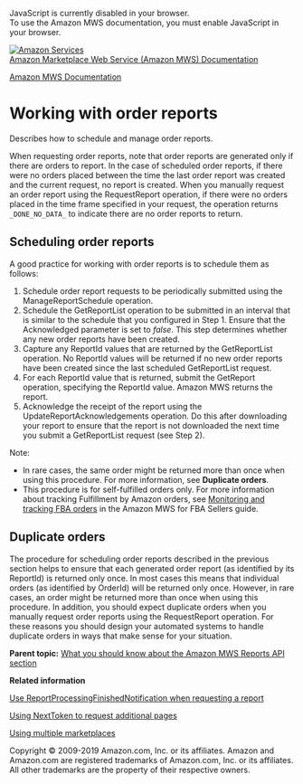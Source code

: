 <div id="MWSDX_noscript">

JavaScript is currently disabled in your browser.  
To use the Amazon MWS documentation, you must enable JavaScript in your
browser.

</div>

<div id="MWSDX_divtop">

[![Amazon
Services](https://images-na.ssl-images-amazon.com/images/G/08/mwsportal/fr_FR/amazonservices.gif "Amazon Services")](http://services.amazon.fr)  
<span id="MWSDX_titlebar">[Amazon Marketplace Web Service (Amazon MWS)
Documentation](https://developer.amazonservices.fr/gp/mws/docs.html)</span>

</div>

<div id="MWSDX_divbottom">

<div id="MWSDX_divleft">

<div id="MWSDX_toc">

</div>

</div>

<div id="MWSDX_divright">

<div id="MWSDX_content">

<span id="MWSDX_breadcrumbs">[Amazon MWS
Documentation](https://developer.amazonservices.fr/gp/mws/docs.html)</span>

<div id="Reports_WorkingWithOrderReports" class="nested0">

Working with order reports
==========================

<div class="body">

Describes how to schedule and manage order reports.

When requesting order reports, note that order reports are generated
only if there are orders to report. In the case of scheduled order
reports, if there were no orders placed between the time the last order
report was created and the current request, no report is created. When
you manually request an order report using the <span
class="keyword apiname">RequestReport</span> operation, if there were no
orders placed in the time frame specified in your request, the operation
returns `_DONE_NO_DATA_` to indicate there are no order reports to
return.

<div class="section">

Scheduling order reports
------------------------

<div class="p">

A good practice for working with order reports is to schedule them as
follows:

1.  Schedule order report requests to be periodically submitted using
    the <span class="keyword apiname">ManageReportSchedule</span>
    operation.
2.  Schedule the <span class="keyword apiname">GetReportList</span>
    operation to be submitted in an interval that is similar to the
    schedule that you configured in Step 1. Ensure that the <span
    class="keyword parmname">Acknowledged</span> parameter is set to
    *false*. This step determines whether any new order reports have
    been created.
3.  Capture any <span class="keyword parmname">ReportId</span> values
    that are returned by the <span
    class="keyword apiname">GetReportList</span> operation. No <span
    class="keyword parmname">ReportId</span> values will be returned if
    no new order reports have been created since the last scheduled
    <span class="keyword apiname">GetReportList</span> request.
4.  For each <span class="keyword parmname">ReportId</span> value that
    is returned, submit the <span
    class="keyword apiname">GetReport</span> operation, specifying the
    <span class="keyword parmname">ReportId</span> value. Amazon MWS
    returns the report.
5.  Acknowledge the receipt of the report using the <span
    class="keyword apiname">UpdateReportAcknowledgements</span>
    operation. Do this after downloading your report to ensure that the
    report is not downloaded the next time you submit a <span
    class="keyword parmname">GetReportList</span> request (see Step 2).

</div>

<div class="note note">

<span class="notetitle">Note:</span>

-   In rare cases, the same order might be returned more than once when
    using this procedure. For more information, see **Duplicate
    orders**.
-   This procedure is for <span class="ph">self-fulfilled</span> orders
    only. For more information about tracking <span
    class="ph">Fulfillment by Amazon</span> orders, see
    <a href="../fba_guide/FBAGuide_MonitorAFNAmazonOrders.md" class="xref">Monitoring and tracking FBA orders</a>
    in the Amazon MWS for FBA Sellers guide.

</div>

</div>

<div class="section">

Duplicate orders
----------------

The procedure for scheduling order reports described in the previous
section helps to ensure that each generated order report (as identified
by its <span class="keyword parmname">ReportId</span>) is returned only
once. In most cases this means that individual orders (as identified by
<span class="keyword parmname">OrderId</span>) will be returned only
once. However, in rare cases, an order might be returned more than once
when using this procedure. In addition, you should expect duplicate
orders when you manually request order reports using the <span
class="keyword apiname">RequestReport</span> operation. For these
reasons you should design your automated systems to handle duplicate
orders in ways that make sense for your situation.

</div>

</div>

<div class="related-links">

<div class="familylinks">

<div class="parentlink">

**Parent topic:**
<a href="../reports/Reports_Overview.md" class="link">What you should know about the Amazon MWS Reports API section</a>

</div>

</div>

<div class="relinfo">

**Related information**  

<div>

<a href="../reports/Reports_UseReportProcessingFinished.md" class="link">Use ReportProcessingFinishedNotification when requesting a report</a>

</div>

<div>

<a href="../reports/Reports_UsingNextToken.md" class="link" title="Describes how to use the NextToken to receive more response elements than the maximum number of response elements allowed by an operation.">Using NextToken to request additional pages</a>

</div>

<div>

<a href="../reports/Reports_UsingMultipleMarketplaces.md" class="link" title="Describes the best practices to follow when you are registered to sell in multiple marketplaces.">Using multiple marketplaces</a>

</div>

</div>

</div>

</div>

<div id="MWSDX_footer">

Copyright © 2009-2019 Amazon.com, Inc. or its affiliates. Amazon and
Amazon.com are registered trademarks of Amazon.com, Inc. or its
affiliates. All other trademarks are the property of their respective
owners.

</div>

</div>

</div>

<div style="clear: both;">

</div>

</div>
